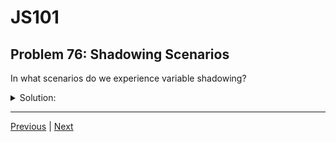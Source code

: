 # JS101
## Problem 76: Shadowing Scenarios

In what scenarios do we experience variable shadowing?

<details>
<summary>Solution:</summary>

When a local variable shadows another (local or global) variable declared in an outer scope. It could be a parameter or any variable inside a function or block.

**Common scenarios:**

**1. Function parameters shadowing outer variables:**
```js
let count = 0;

function increment(count) {  // Parameter shadows outer 'count'
  count = count + 1;
  console.log(count);
}

increment(5);     // 6
console.log(count);  // 0 (outer count unchanged)
```

**2. Block-scoped variables shadowing outer variables:**
```js
let color = 'blue';

if (true) {
  let color = 'red';  // Shadows outer 'color'
  console.log(color); // 'red'
}

console.log(color);  // 'blue'
```

**3. Loop variables shadowing outer variables:**
```js
let i = 'outer';

for (let i = 0; i < 3; i++) {  // Loop variable shadows outer 'i'
  console.log(i);  // 0, 1, 2
}

console.log(i);  // 'outer'
```

**4. Nested function variables:**
```js
let value = 'global';

function outer() {
  let value = 'outer';
  
  function inner() {
    let value = 'inner';  // Shadows outer function's 'value'
    console.log(value);   // 'inner'
  }
  
  inner();
  console.log(value);  // 'outer'
}

outer();
console.log(value);  // 'global'
```

</details>

---

[Previous](075.md) | [Next](077.md)

